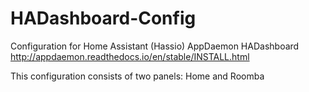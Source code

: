# HADashboard-Config
Configuration for Home Assistant (Hassio) AppDaemon HADashboard http://appdaemon.readthedocs.io/en/stable/INSTALL.html

This configuration consists of two panels: Home and Roomba
